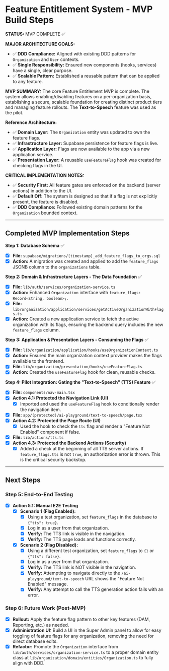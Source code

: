 # Feature Entitlement System - MVP Build Steps

**STATUS:** MVP COMPLETE ✅

**MAJOR ARCHITECTURE GOALS:**
- ✅ **DDD Compliance:** Aligned with existing DDD patterns for `Organization` and `User` contexts.
- ✅ **Single Responsibility:** Ensured new components (hooks, services) have a single, clear purpose.
- ✅ **Scalable Pattern:** Established a reusable pattern that can be applied to any feature.

**MVP SUMMARY:**
The core Feature Entitlement MVP is complete. The system allows enabling/disabling features on a per-organization basis, establishing a secure, scalable foundation for creating distinct product tiers and managing feature rollouts. The **Text-to-Speech** feature was used as the pilot.

**Reference Architecture:**
- ✅ **Domain Layer:** The `Organization` entity was updated to own the feature flags.
- ✅ **Infrastructure Layer:** Supabase persistence for feature flags is live.
- ✅ **Application Layer:** Flags are now available to the app via a new application service.
- ✅ **Presentation Layer:** A reusable `useFeatureFlag` hook was created for checking flags in the UI.

**CRITICAL IMPLEMENTATION NOTES:**
- ✅ **Security First:** All feature gates are enforced on the backend (server actions) in addition to the UI.
- ✅ **Default Off:** The system is designed so that if a flag is not explicitly present, the feature is disabled.
- ✅ **DDD Compliance:** Followed existing domain patterns for the `Organization` bounded context.

---

## Completed MVP Implementation Steps

**Step 1: Database Schema** ✅
- [x] **File:** `supabase/migrations/[timestamp]_add_feature_flags_to_orgs.sql`
- [x] **Action:** A migration was created and applied to add the `feature_flags` JSONB column to the `organizations` table.

**Step 2: Domain & Infrastructure Layers - The Data Foundation** ✅
- [x] **File:** `lib/auth/services/organization-service.ts`
- [x] **Action:** Enhanced `Organization` interface with `feature_flags: Record<string, boolean>;`.
- [x] **File:** `lib/organization/application/services/getActiveOrganizationWithFlags.ts`
- [x] **Action:** Created a new application service to fetch the active organization with its flags, ensuring the backend query includes the new `feature_flags` column.

**Step 3: Application & Presentation Layers - Consuming the Flags** ✅
- [x] **File:** `lib/organization/application/hooks/useOrganizationContext.ts`
- [x] **Action:** Ensured the main organization context provider makes the flags available to the frontend.
- [x] **File:** `lib/organization/presentation/hooks/useFeatureFlag.ts`
- [x] **Action:** Created the `useFeatureFlag` hook for clean, reusable checks.

**Step 4: Pilot Integration: Gating the "Text-to-Speech" (TTS) Feature** ✅
- [x] **File:** `components/nav-main.tsx`
- [x] **Action 4.1: Protected the Navigation Link (UI)**
  - [x] Imported and used the `useFeatureFlag` hook to conditionally render the navigation item.
- [x] **File:** `app/(protected)/ai-playground/text-to-speech/page.tsx`
- [x] **Action 4.2: Protected the Page Route (UI)**
  - [x] Used the hook to check the `tts` flag and render a "Feature Not Enabled" component if false.
- [x] **File:** `lib/actions/tts.ts`
- [x] **Action 4.3: Protected the Backend Actions (Security)**
  - [x] Added a check at the beginning of all TTS server actions. If `feature_flags.tts` is not `true`, an authorization error is thrown. This is the critical security backstop.

---

## Next Steps

### Step 5: End-to-End Testing
- [x] **Action 5.1: Manual E2E Testing**
  - [x] **Scenario 1 (Flag Enabled):**
    - [x] Using a test organization, set `feature_flags` in the database to `{"tts": true}`.
    - [x] Log in as a user from that organization.
    - [x] **Verify:** The TTS link is visible in the navigation.
    - [x] **Verify:** The TTS page loads and functions correctly.
  - [x] **Scenario 2 (Flag Disabled):**
    - [x] Using a different test organization, set `feature_flags` to `{}` or `{"tts": false}`.
    - [x] Log in as a user from that organization.
    - [x] **Verify:** The TTS link is NOT visible in the navigation.
    - [x] **Verify:** Attempting to navigate directly to the `/ai-playground/text-to-speech` URL shows the "Feature Not Enabled" message.
    - [x] **Verify:** Any attempt to call the TTS generation action fails with an error.

### Step 6: Future Work (Post-MVP)
- [x] **Rollout:** Apply the feature flag pattern to other key features (DAM, Reporting, etc.) as needed.
- [x] **Administration UI:** Build a UI in the Super Admin panel to allow for easy toggling of feature flags for any organization, removing the need for direct database edits.
- [x] **Refactor:** Promote the `Organization` interface from `lib/auth/services/organization-service.ts` to a proper domain entity class at `lib/organization/domain/entities/Organization.ts` to fully align with DDD. 